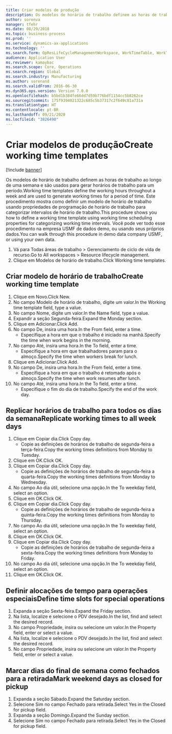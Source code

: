 ```yaml
---
title: Criar modelos de produção
description: Os modelos de horário de trabalho definem as horas de trabalho ao longo de uma semana e são usados para gerar horários de trabalho para um período.
author: sorenva
manager: tfehr
ms.date: 08/29/2018
ms.topic: business-process
ms.prod: ''
ms.service: dynamics-ax-applications
ms.technology: ''
ms.search.form: OpResLifeCycleManagementWorkspace, WorkTimeTable, WorkTimeCopyDayDialog, WorkPeriodTemplate
audience: Application User
ms.reviewer: kamaybac
ms.search.scope: Core, Operations
ms.search.region: Global
ms.search.industry: Manufacturing
ms.author: sorenand
ms.search.validFrom: 2016-06-30
ms.dyn365.ops.version: Version 7.0.0
ms.openlocfilehash: b5bd1b384fe66dd7d59b776bdf1154cc5b8262ce
ms.sourcegitcommit: 175f9394021322c685c5b37317c2f649c81a731a
ms.translationtype: HT
ms.contentlocale: pt-BR
ms.lasthandoff: 09/21/2020
ms.locfileid: "3826490"
---
```

# <a name="create-working-time-templates"></a><span data-ttu-id="91a12-103">Criar modelos de produção</span><span class="sxs-lookup"><span data-stu-id="91a12-103">Create working time templates</span></span>

[!include [banner](../../includes/banner.md)]

<span data-ttu-id="91a12-104">Os modelos de horário de trabalho definem as horas de trabalho ao longo de uma semana e são usados para gerar horários de trabalho para um período.</span><span class="sxs-lookup"><span data-stu-id="91a12-104">Working time templates define the working hours throughout a week and are used to generate working times for a period of time.</span></span> <span data-ttu-id="91a12-105">Este procedimento mostra como definir um modelo de horário de trabalho usando propriedades de programação de horário de trabalho para categorizar intervalos de horário de trabalho.</span><span class="sxs-lookup"><span data-stu-id="91a12-105">This procedure shows you how to define a working time template using working time scheduling properties for categorizing working time intervals.</span></span> <span data-ttu-id="91a12-106">Você pode ver todo esse procedimento na empresa USMF de dados demo, ou usando seus próprios dados.</span><span class="sxs-lookup"><span data-stu-id="91a12-106">You can walk through this procedure in demo data company USMF, or using your own data.</span></span>

1. <span data-ttu-id="91a12-107">Vá para Todas áreas de trabalho > Gerenciamento de ciclo de vida de recurso.</span><span class="sxs-lookup"><span data-stu-id="91a12-107">Go to All workspaces > Resource lifecycle management.</span></span>
2. <span data-ttu-id="91a12-108">Clique em Modelos de horário de trabalho.</span><span class="sxs-lookup"><span data-stu-id="91a12-108">Click Working time templates.</span></span>

## <a name="create-working-time-template"></a><span data-ttu-id="91a12-109">Criar modelo de horário de trabalho</span><span class="sxs-lookup"><span data-stu-id="91a12-109">Create working time template</span></span>
1. <span data-ttu-id="91a12-110">Clique em Novo.</span><span class="sxs-lookup"><span data-stu-id="91a12-110">Click New.</span></span>
2. <span data-ttu-id="91a12-111">No campo Modelo de horário de trabalho, digite um valor.</span><span class="sxs-lookup"><span data-stu-id="91a12-111">In the Working time template field, type a value.</span></span>
3. <span data-ttu-id="91a12-112">No campo Nome, digite um valor.</span><span class="sxs-lookup"><span data-stu-id="91a12-112">In the Name field, type a value.</span></span>
4. <span data-ttu-id="91a12-113">Expandir a seção Segunda-feira.</span><span class="sxs-lookup"><span data-stu-id="91a12-113">Expand the Monday section.</span></span>
5. <span data-ttu-id="91a12-114">Clique em Adicionar.</span><span class="sxs-lookup"><span data-stu-id="91a12-114">Click Add.</span></span>
6. <span data-ttu-id="91a12-115">No campo De, insira uma hora.</span><span class="sxs-lookup"><span data-stu-id="91a12-115">In the From field, enter a time.</span></span>
    * <span data-ttu-id="91a12-116">Especifique a hora em que o trabalho é iniciado na manhã.</span><span class="sxs-lookup"><span data-stu-id="91a12-116">Specify the time when work begins in the morning.</span></span>  
7. <span data-ttu-id="91a12-117">No campo Até, insira uma hora.</span><span class="sxs-lookup"><span data-stu-id="91a12-117">In the To field, enter a time.</span></span>
    * <span data-ttu-id="91a12-118">Especifique a hora em que trabalhadores param para o almoço.</span><span class="sxs-lookup"><span data-stu-id="91a12-118">Specify the time when workers break for lunch.</span></span>  
8. <span data-ttu-id="91a12-119">Clique em Adicionar.</span><span class="sxs-lookup"><span data-stu-id="91a12-119">Click Add.</span></span>
9. <span data-ttu-id="91a12-120">No campo De, insira uma hora.</span><span class="sxs-lookup"><span data-stu-id="91a12-120">In the From field, enter a time.</span></span>
    * <span data-ttu-id="91a12-121">Especifique a hora em que o trabalho é retomado após o almoço.</span><span class="sxs-lookup"><span data-stu-id="91a12-121">Specify the time when work resumes after lunch.</span></span>  
10. <span data-ttu-id="91a12-122">No campo Até, insira uma hora.</span><span class="sxs-lookup"><span data-stu-id="91a12-122">In the To field, enter a time.</span></span>
    * <span data-ttu-id="91a12-123">Especifique o fim do dia de trabalho.</span><span class="sxs-lookup"><span data-stu-id="91a12-123">Specify the end of the work day.</span></span>  

## <a name="replicate-working-times-to-all-week-days"></a><span data-ttu-id="91a12-124">Replicar horários de trabalho para todos os dias da semana</span><span class="sxs-lookup"><span data-stu-id="91a12-124">Replicate working times to all week days</span></span>
1. <span data-ttu-id="91a12-125">Clique em Copiar dia.</span><span class="sxs-lookup"><span data-stu-id="91a12-125">Click Copy day.</span></span>
    * <span data-ttu-id="91a12-126">Copie as definições de horários de trabalho de segunda-feira a terça-feira.</span><span class="sxs-lookup"><span data-stu-id="91a12-126">Copy the working times definitions from Monday to Tuesday.</span></span>  
2. <span data-ttu-id="91a12-127">Clique em OK.</span><span class="sxs-lookup"><span data-stu-id="91a12-127">Click OK.</span></span>
3. <span data-ttu-id="91a12-128">Clique em Copiar dia.</span><span class="sxs-lookup"><span data-stu-id="91a12-128">Click Copy day.</span></span>
    * <span data-ttu-id="91a12-129">Copie as definições de horários de trabalho de segunda-feira a quarta-feira.</span><span class="sxs-lookup"><span data-stu-id="91a12-129">Copy the working times definitions from Monday to Wednesday.</span></span>  
4. <span data-ttu-id="91a12-130">No campo Ao dia útil, selecione uma opção.</span><span class="sxs-lookup"><span data-stu-id="91a12-130">In the To weekday field, select an option.</span></span>
5. <span data-ttu-id="91a12-131">Clique em OK.</span><span class="sxs-lookup"><span data-stu-id="91a12-131">Click OK.</span></span>
6. <span data-ttu-id="91a12-132">Clique em Copiar dia.</span><span class="sxs-lookup"><span data-stu-id="91a12-132">Click Copy day.</span></span>
    * <span data-ttu-id="91a12-133">Copie as definições de horários de trabalho de segunda-feira a quinta-feira.</span><span class="sxs-lookup"><span data-stu-id="91a12-133">Copy the working times definitions from Monday to Thursday.</span></span>  
7. <span data-ttu-id="91a12-134">No campo Ao dia útil, selecione uma opção.</span><span class="sxs-lookup"><span data-stu-id="91a12-134">In the To weekday field, select an option.</span></span>
8. <span data-ttu-id="91a12-135">Clique em OK.</span><span class="sxs-lookup"><span data-stu-id="91a12-135">Click OK.</span></span>
9. <span data-ttu-id="91a12-136">Clique em Copiar dia.</span><span class="sxs-lookup"><span data-stu-id="91a12-136">Click Copy day.</span></span>
    * <span data-ttu-id="91a12-137">Copie as definições de horários de trabalho de segunda-feira a sexta-feira.</span><span class="sxs-lookup"><span data-stu-id="91a12-137">Copy the working times definitions from Monday to Friday.</span></span>  
10. <span data-ttu-id="91a12-138">No campo Ao dia útil, selecione uma opção.</span><span class="sxs-lookup"><span data-stu-id="91a12-138">In the To weekday field, select an option.</span></span>
11. <span data-ttu-id="91a12-139">Clique em OK.</span><span class="sxs-lookup"><span data-stu-id="91a12-139">Click OK.</span></span>

## <a name="define-time-slots-for-special-operations"></a><span data-ttu-id="91a12-140">Definir alocações de tempo para operações especiais</span><span class="sxs-lookup"><span data-stu-id="91a12-140">Define time slots for special operations</span></span>
1. <span data-ttu-id="91a12-141">Expanda a seção Sexta-feira.</span><span class="sxs-lookup"><span data-stu-id="91a12-141">Expand the Friday section.</span></span>
2. <span data-ttu-id="91a12-142">Na lista, localize e selecione o PDV desejado.</span><span class="sxs-lookup"><span data-stu-id="91a12-142">In the list, find and select the desired record.</span></span>
3. <span data-ttu-id="91a12-143">No campo Propriedade, insira ou selecione um valor.</span><span class="sxs-lookup"><span data-stu-id="91a12-143">In the Property field, enter or select a value.</span></span>
4. <span data-ttu-id="91a12-144">Na lista, localize e selecione o PDV desejado.</span><span class="sxs-lookup"><span data-stu-id="91a12-144">In the list, find and select the desired record.</span></span>
5. <span data-ttu-id="91a12-145">No campo Propriedade, insira ou selecione um valor.</span><span class="sxs-lookup"><span data-stu-id="91a12-145">In the Property field, enter or select a value.</span></span>

## <a name="mark-weekend-days-as-closed-for-pickup"></a><span data-ttu-id="91a12-146">Marcar dias do final de semana como fechados para a retirada</span><span class="sxs-lookup"><span data-stu-id="91a12-146">Mark weekend days as closed for pickup</span></span>
1. <span data-ttu-id="91a12-147">Expanda a seção Sábado.</span><span class="sxs-lookup"><span data-stu-id="91a12-147">Expand the Saturday section.</span></span>
2. <span data-ttu-id="91a12-148">Selecione Sim no campo Fechado para retirada.</span><span class="sxs-lookup"><span data-stu-id="91a12-148">Select Yes in the Closed for pickup field.</span></span>
3. <span data-ttu-id="91a12-149">Expanda a seção Domingo.</span><span class="sxs-lookup"><span data-stu-id="91a12-149">Expand the Sunday section.</span></span>
4. <span data-ttu-id="91a12-150">Selecione Sim no campo Fechado para retirada.</span><span class="sxs-lookup"><span data-stu-id="91a12-150">Select Yes in the Closed for pickup field.</span></span>

